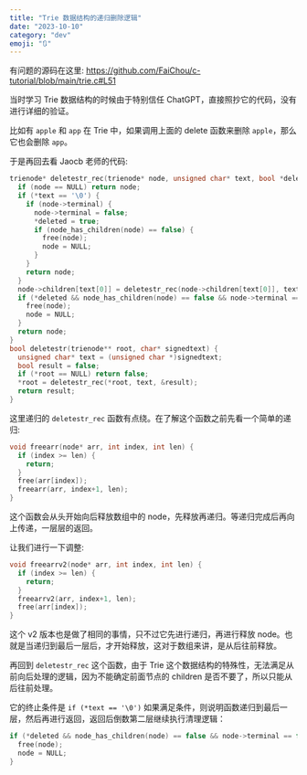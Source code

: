 ```yaml
---
title: "Trie 数据结构的递归删除逻辑"
date: "2023-10-10"
category: "dev"
emoji: "🔃"
---
```


有问题的源码在这里: https://github.com/FaiChou/c-tutorial/blob/main/trie.c#L51

当时学习 Trie 数据结构的时候由于特别信任 ChatGPT，直接照抄它的代码，没有进行详细的验证。

比如有 `apple` 和 `app` 在 Trie 中，如果调用上面的 delete 函数来删除 `apple`，那么它也会删除 `app`。

于是再回去看 Jaocb 老师的代码:

```c
trienode* deletestr_rec(trienode* node, unsigned char* text, bool *deleted) {
  if (node == NULL) return node;
  if (*text == '\0') {
    if (node->terminal) {
      node->terminal = false;
      *deleted = true;
      if (node_has_children(node) == false) {
        free(node);
        node = NULL;
      }
    }
    return node;
  }
  node->children[text[0]] = deletestr_rec(node->children[text[0]], text+1, deleted);
  if (*deleted && node_has_children(node) == false && node->terminal == false) {
    free(node);
    node = NULL;
  }
  return node;
}
bool deletestr(trienode** root, char* signedtext) {
  unsigned char* text = (unsigned char *)signedtext;
  bool result = false;
  if (*root == NULL) return false;
  *root = deletestr_rec(*root, text, &result);
  return result;
}
```

这里递归的 `deletestr_rec` 函数有点绕。在了解这个函数之前先看一个简单的递归:

```c
void freearr(node* arr, int index, int len) {
  if (index >= len) {
    return;
  }
  free(arr[index]);
  freearr(arr, index+1, len);
}
```

这个函数会从头开始向后释放数组中的 node，先释放再递归。等递归完成后再向上传递，一层层的返回。

让我们进行一下调整:

```c
void freearrv2(node* arr, int index, int len) {
  if (index >= len) {
    return;
  }
  freearrv2(arr, index+1, len);
  free(arr[index]);
}
```

这个 v2 版本也是做了相同的事情，只不过它先进行递归，再进行释放 node。也就是当递归到最后一层后，才开始释放，这对于数组来讲，是从后往前释放。

再回到 `deletestr_rec` 这个函数，由于 Trie 这个数据结构的特殊性，无法满足从前向后处理的逻辑，因为不能确定前面节点的 children 是否不要了，所以只能从后往前处理。

它的终止条件是 `if (*text == '\0')` 如果满足条件，则说明函数递归到最后一层，然后再进行返回，返回后倒数第二层继续执行清理逻辑：

```c
if (*deleted && node_has_children(node) == false && node->terminal == false) {
  free(node);
  node = NULL;
}
```

